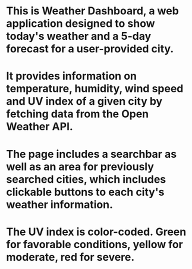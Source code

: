# This is Weather Dashboard, a web application designed to show today's weather and a 5-day forecast for a user-provided city.

# It provides information on temperature, humidity, wind speed and UV index of a given city by fetching data from the Open Weather API.

# The page includes a searchbar as well as an area for previously searched cities, which includes clickable buttons to each city's weather information.

# The UV index is color-coded. Green for favorable conditions, yellow for moderate, red for severe.